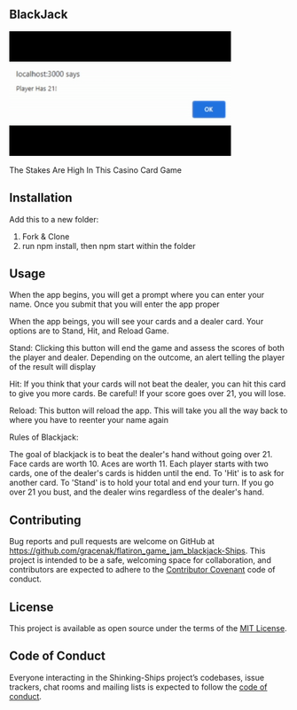 ## BlackJack
![Demo Gif](https://github.com/gracenak/flatiron_game_jam_blackjack/blob/jkvcalc/src/components/images/blackjack.gif?raw=true)

The Stakes Are High In This Casino Card Game

## Installation

Add this to a new folder:
1. Fork & Clone
2. run npm install, then npm start within the folder


## Usage 
When the app begins, you will get a prompt where you can enter your name. Once you submit that you will enter the app proper

When the app beings, you will see your cards and a dealer card. Your options are to Stand, Hit, and Reload Game.

Stand: Clicking this button will end the game and assess the scores of both the player and dealer. Depending on the outcome, an alert telling the player of the result will display

Hit: If you think that your cards will not beat the dealer, you can hit this card to give you more cards. Be careful! If your score goes over 21, you will lose.

Reload: This button will reload the app. This will take you all the way back to where you have to reenter your name again

Rules of Blackjack:

The goal of blackjack is to beat the dealer's hand without going over 21. Face cards are worth 10. Aces are worth 11. Each player starts with two cards, one of the dealer's cards is hidden until the end. To 'Hit' is to ask for another card. To 'Stand' is to hold your total and end your turn. If you go over 21 you bust, and the dealer wins regardless of the dealer's hand.

## Contributing

Bug reports and pull requests are welcome on GitHub at https://github.com/gracenak/flatiron_game_jam_blackjack-Ships. This project is intended to be a safe, welcoming space for collaboration, and contributors are expected to adhere to the [Contributor Covenant](http://contributor-covenant.org) code of conduct.

## License

This project is available as open source under the terms of the [MIT License](https://opensource.org/licenses/MIT).

## Code of Conduct

Everyone interacting in the Shinking-Ships project’s codebases, issue trackers, chat rooms and mailing lists is expected to follow the [code of conduct](https://www.contributor-covenant.org/).
